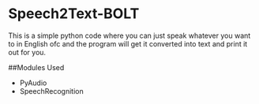 # Speech2Text-BOLT

This is a simple python code where you can just speak whatever you want to in English ofc and the program will get it converted into text and print it out for you.

##Modules Used

- PyAudio
- SpeechRecognition
